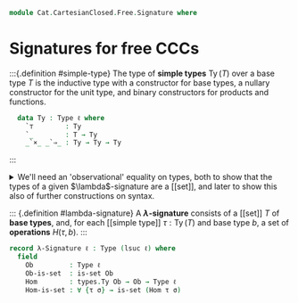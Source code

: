 <!--
```agda
open import 1Lab.Prelude
```
-->

```agda
module Cat.CartesianClosed.Free.Signature where
```

# Signatures for free CCCs

<!--
```agda
module types {ℓ} (T : Type ℓ) where
  infixr 22 _`⇒_
  infixr 20 _`×_
  infix 25 `_
```
-->

:::{.definition #simple-type}
The type of **simple types** $\operatorname{Ty}(T)$ over a base type $T$
is the inductive type with a constructor for base types, a nullary
constructor for the unit type, and binary constructors for products and
functions.

```agda
  data Ty : Type ℓ where
    `⊤        : Ty
    `_        : T → Ty
    _`×_ _`⇒_ : Ty → Ty → Ty
```
:::

<details>
<summary>We'll need an 'observational' equality on types, both to show
that the types of a given $\lambda$-signature are a [[set]], and later
to show this also of further constructions on syntax.</summary>

```agda
  module code ⦃ _ : H-Level T 2 ⦄ where
    same-ty : Ty → Ty → Prop ℓ
    same-ty `⊤ `⊤ = el! (Lift _ ⊤)
    same-ty `⊤ _  = el! (Lift _ ⊥)

    same-ty (` x) (` y) = el! (x ≡ y)
    same-ty (` x) _     = el! (Lift _ ⊥)

    same-ty (a `× x) (b `× y) = el! (⌞ same-ty a b ⌟ × ⌞ same-ty x y ⌟)
    same-ty (a `× x) _        = el! (Lift _ ⊥)

    same-ty (a `⇒ x) (b `⇒ y) = el! (⌞ same-ty a b ⌟ × ⌞ same-ty x y ⌟)
    same-ty (a `⇒ x) _        = el! (Lift _ ⊥)

    refl-same-ty : ∀ x → ⌞ same-ty x x ⌟
    refl-same-ty `⊤       = lift tt
    refl-same-ty (` x)    = refl
    refl-same-ty (a `× b) = refl-same-ty a , refl-same-ty b
    refl-same-ty (a `⇒ b) = refl-same-ty a , refl-same-ty b

    from-same-ty : ∀ x y → ⌞ same-ty x y ⌟ → x ≡ y
    from-same-ty `⊤       `⊤       p = refl
    from-same-ty (` x)    (` y)    p = ap `_ p
    from-same-ty (a `× x) (b `× y) p = ap₂ _`×_ (from-same-ty a b (p .fst)) (from-same-ty x y (p .snd))
    from-same-ty (a `⇒ x) (b `⇒ y) p = ap₂ _`⇒_ (from-same-ty a b (p .fst)) (from-same-ty x y (p .snd))

    instance
      H-Level-Ty : ∀ {n} → H-Level Ty (2 + n)
      H-Level-Ty = basic-instance 2 $ set-identity-system→hlevel
        (λ x y → ⌞ same-ty x y ⌟) refl-same-ty (λ x y → hlevel 1) from-same-ty
```

</details>

<!--
```agda
open types using (module Ty ; `_ ; _`×_ ; _`⇒_ ; `⊤) public
```
-->

::: {.definition #lambda-signature}
A **$\lambda$-signature** consists of a [[set]] $T$ of **base types**,
and, for each [[simple type]] $\tau : \operatorname{Ty}(T)$ and base
type $b$, a set of **operations** $H(\tau, b)$.
:::

```agda
record λ-Signature ℓ : Type (lsuc ℓ) where
  field
    Ob         : Type ℓ
    Ob-is-set  : is-set Ob
    Hom        : types.Ty Ob → Ob → Type ℓ
    Hom-is-set : ∀ {τ σ} → is-set (Hom τ σ)
```

<!--
```agda
  -- This module is meant to always be opened instantiated, so we don't
  -- provide these as instances.

  instance
    H-Level-Ob : ∀ {n} → H-Level Ob (2 + n)
    H-Level-Ob = basic-instance 2 Ob-is-set

    H-Level-Hom : ∀ {τ σ n} → H-Level (Hom τ σ) (2 + n)
    H-Level-Hom = basic-instance 2 Hom-is-set

  open types Ob using (Ty) public
  open types.code Ob ⦃ auto ⦄ public
```
-->
